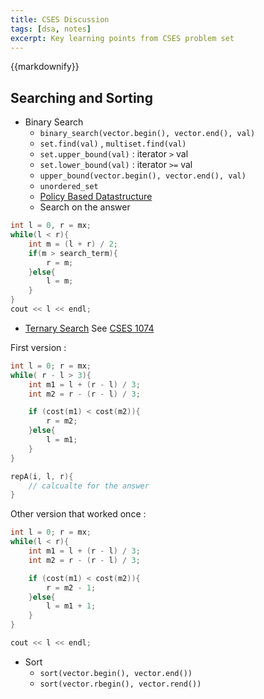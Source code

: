 ```yaml
---
title: CSES Discussion
tags: [dsa, notes]
excerpt: Key learning points from CSES problem set
---
```

{{markdownify}}

## Searching and Sorting
* Binary Search
    - `binary_search(vector.begin(), vector.end(), val)`
    - `set.find(val)` , `multiset.find(val)`
    - `set.upper_bound(val)` : iterator `>` val
    - `set.lower_bound(val)` : iterator `>=` val
    - `upper_bound(vector.begin(), vector.end(), val)`
    - `unordered_set`
    - [Policy Based Datastructure](https://codeforces.com/blog/entry/11080)
    - Search on the answer

```C
int l = 0, r = mx;
while(l < r){
    int m = (l + r) / 2;
    if(m > search_term){
        r = m;
    }else{
        l = m;
    }
}
cout << l << endl;

```
* [Ternary Search](https://en.wikipedia.org/wiki/Ternary_search)
See [CSES 1074](https://cses.fi/problemset/task/1074)  

First version :   
```C
int l = 0; r = mx;
while( r - l > 3){
    int m1 = l + (r - l) / 3;
    int m2 = r - (r - l) / 3;

    if (cost(m1) < cost(m2)){
        r = m2;
    }else{
        l = m1;
    }
}

repA(i, l, r){
    // calcualte for the answer
}
```
 
Other version that worked once :  
```C
int l = 0; r = mx;
while(l < r){
    int m1 = l + (r - l) / 3;
    int m2 = r - (r - l) / 3;

    if (cost(m1) < cost(m2)){
        r = m2 - 1;
    }else{
        l = m1 + 1;
    }
}

cout << l << endl;
```

* Sort
    - `sort(vector.begin(), vector.end())`
    - `sort(vector.rbegin(), vector.rend())`
